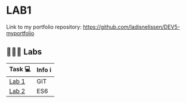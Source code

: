 # LAB1

Link to my portfolio repository: https://github.com/ladisnelissen/DEV5-myportfolio

## 👨🏻‍🔬 Labs

| Task 💻    | Info ℹ         |
| ---------| ------------- |
| [Lab 1](https://github.com/ladisnelissen/DEV5-myportfolio/tree/main/lab1%20-%20git) | GIT |
| [Lab 2](https://github.com/ladisnelissen/DEV5-myportfolio/tree/main/lab2%20-%20js) | ES6 |

